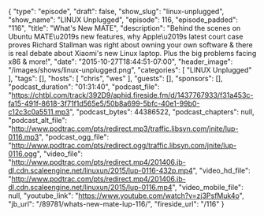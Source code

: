{
  "type": "episode",
  "draft": false,
  "show_slug": "linux-unplugged",
  "show_name": "LINUX Unplugged",
  "episode": 116,
  "episode_padded": "116",
  "title": "What's New MATE",
  "description": "Behind the scenes on Ubuntu MATE\u2019s new features, why Apple\u2019s latest court case proves Richard Stallman was right about owning your own software & there is real debate about Xiaomi's new Linux laptop. Plus the big problems facing x86 & more!",
  "date": "2015-10-27T18:44:51-07:00",
  "header_image": "/images/shows/linux-unplugged.png",
  "categories": [
    "LINUX Unplugged"
  ],
  "tags": [],
  "hosts": [
    "chris",
    "wes"
  ],
  "guests": [],
  "sponsors": [],
  "podcast_duration": "01:31:40",
  "podcast_file": "https://chtbl.com/track/392D9/aphid.fireside.fm/d/1437767933/f31a453c-fa15-491f-8618-3f71f1d565e5/50b8a699-5bfc-40e1-99b0-c12c3c0a5511.mp3",
  "podcast_bytes": 44386522,
  "podcast_chapters": null,
  "podcast_alt_file": "http://www.podtrac.com/pts/redirect.mp3/traffic.libsyn.com/jnite/lup-0116.mp3",
  "podcast_ogg_file": "http://www.podtrac.com/pts/redirect.ogg/traffic.libsyn.com/jnite/lup-0116.ogg",
  "video_file": "http://www.podtrac.com/pts/redirect.mp4/201406.jb-dl.cdn.scaleengine.net/linuxun/2015/lup-0116-432p.mp4",
  "video_hd_file": "http://www.podtrac.com/pts/redirect.mp4/201406.jb-dl.cdn.scaleengine.net/linuxun/2015/lup-0116.mp4",
  "video_mobile_file": null,
  "youtube_link": "https://www.youtube.com/watch?v=zj3PsfMuk4o",
  "jb_url": "/89781/whats-new-mate-lup-116/",
  "fireside_url": "/116"
}

